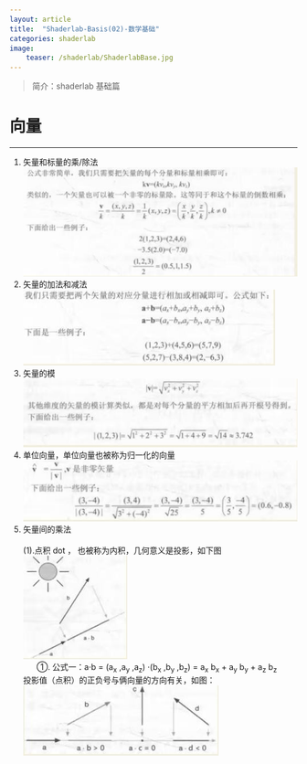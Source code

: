 ```yaml
---
layout: article
title:  "Shaderlab-Basis(02)-数学基础"
categories: shaderlab
image:
    teaser: /shaderlab/ShaderlabBase.jpg
---
```

> 简介：shaderlab 基础篇

# 向量
---
1. 矢量和标量的乘/除法<br>
![shader_math_01](/images/shaderlab/base/shader_math_01.jpg)
2. 矢量的加法和减法<br>
![shader_math_02](/images/shaderlab/base/shader_math_02.jpg)
3. 矢量的模<br>
![shader_math_03](/images/shaderlab/base/shader_math_03.jpg)
4. 单位向量，单位向量也被称为归一化的向量<br>
![shader_math_04](/images/shaderlab/base/shader_math_04.jpg)
5. 矢量间的乘法<br>
<br>(1).点积 dot ， 也被称为内积，几何意义是投影，如下图<br>
![shader_math_05](/images/shaderlab/base/shader_math_05.jpg)<br>&nbsp;&nbsp;&nbsp;&nbsp;&nbsp;
①. 公式一：a·b = (a<sub>x</sub> ,a<sub>y</sub> ,a<sub>z</sub>) ·(b<sub>x</sub> ,b<sub>y</sub> ,b<sub>z</sub>) = a<sub>x</sub> b<sub>x</sub> + a<sub>y</sub> b<sub>y</sub> + a<sub>z</sub> b<sub>z</sub>
<br>投影值（点积）的正负号与俩向量的方向有关，如图：<br>
![shader_math_06](/images/shaderlab/base/shader_math_06.jpg)